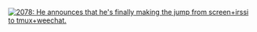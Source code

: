 <a href="https://xkcd.com/1782/"> <img src="https://imgs.xkcd.com/comics/team_chat.png" alt="2078: He announces that he's finally making the jump from screen+irssi to tmux+weechat."> </a>
